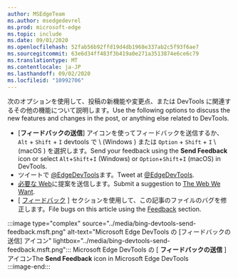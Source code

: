 ```yaml
---
author: MSEdgeTeam
ms.author: msedgedevrel
ms.prod: microsoft-edge
ms.topic: include
ms.date: 09/01/2020
ms.openlocfilehash: 52fab56b92ffd19d4db1968e337ab2c5f93f6ae7
ms.sourcegitcommit: 63e6d34ff483f3b419a0e271a3513874e6ce6c79
ms.translationtype: MT
ms.contentlocale: ja-JP
ms.lasthandoff: 09/02/2020
ms.locfileid: "10992706"
---
```

<span data-ttu-id="4eda9-101">次のオプションを使用して、投稿の新機能や変更点、または DevTools に関連するその他の機能について説明します。</span><span class="sxs-lookup"><span data-stu-id="4eda9-101">Use the following options to discuss the new features and changes in the post, or anything else related to DevTools.</span></span>  

*   <span data-ttu-id="4eda9-102">[**フィードバックの送信**] アイコンを使ってフィードバックを送信するか、 `Alt` + `Shift` + `I` devtools で \ (Windows \) または `Option` + `Shift` + `I` \ (macOS \) を選択します。</span><span class="sxs-lookup"><span data-stu-id="4eda9-102">Send your feedback using the **Send Feedback** icon or select `Alt`+`Shift`+`I` \(Windows\) or `Option`+`Shift`+`I` \(macOS\) in DevTools.</span></span>  
*   <span data-ttu-id="4eda9-103">ツイートで [@EdgeDevTools][PostTweetEdgeDevTools]ます。</span><span class="sxs-lookup"><span data-stu-id="4eda9-103">Tweet at [@EdgeDevTools][PostTweetEdgeDevTools].</span></span>  
*   <span data-ttu-id="4eda9-104">[必要な Web][TheWebWeWant]に提案を送信します。</span><span class="sxs-lookup"><span data-stu-id="4eda9-104">Submit a suggestion to [The Web We Want][TheWebWeWant].</span></span>  
*   <span data-ttu-id="4eda9-105">[ [フィードバック](#feedback) ] セクションを使用して、この記事のファイルのバグを修正します。</span><span class="sxs-lookup"><span data-stu-id="4eda9-105">File bugs on this article using the [Feedback](#feedback) section.</span></span>  

:::image type="complex" source="../media/bing-devtools-send-feedback.msft.png" alt-text="Microsoft Edge DevTools の [フィードバックの送信] アイコン" lightbox="../media/bing-devtools-send-feedback.msft.png":::
   <span data-ttu-id="4eda9-107">Microsoft Edge DevTools の [ **フィードバックの送信** ] アイコン</span><span class="sxs-lookup"><span data-stu-id="4eda9-107">The **Send Feedback** icon in Microsoft Edge DevTools</span></span>  
:::image-end:::  

<!-- links -->  

[PostTweetEdgeDevTools]: https://twitter.com/intent/tweet?text=@EdgeDevTools "@EdgeDevTools |ツイートを投稿する"  

[EdgeDevToolsTwitterAccount]: https://twitter.com/EdgeDevTools "@EdgeDevTools Twitter アカウント"  

[GitHubMicrosoftDocsEdgeDeveloperNewIssue]: https://github.com/MicrosoftDocs/edge-developer/issues/new?title=[DevTools%20Docs%20Feedback] "新しい問題-Microsoft のドキュメント/エッジ-開発者-GitHub"  

[TheWebWeWant]: https://webwewant.fyi "必要な Web"  
